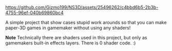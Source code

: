 
https://github.com/Gizmo199/NS3D/assets/25496262/c4bbd6b5-2b3b-4755-96ef-040b69860bc4



A simple project that show cases stupid work arounds so that you can make paper-3D games in gamemaker without using any shaders! 

**Note**
Technically there are shaders used in this project, but only as gamemakers built-in effects layers. There is 0 shader code. :)
